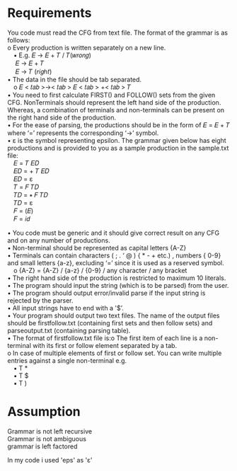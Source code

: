 # Requirements

You code must read the CFG from text file. The format of the grammar is as follows:  
o Every production is written separately on a new line.  
  &emsp;▪ E.g. 𝐸 → 𝐸 + 𝑇 / 𝑇(𝑤𝑟𝑜𝑛𝑔)  
  &emsp; 𝐸 → 𝐸 + 𝑇  
  &emsp;  𝐸 → 𝑇 (𝑟𝑖𝑔ℎ𝑡)  
• The data in the file should be tab separated.  
  &emsp;o 𝐸 < 𝑡𝑎𝑏 >→< 𝑡𝑎𝑏 > 𝐸 < 𝑡𝑎𝑏 > +< 𝑡𝑎𝑏 > 𝑇  
• You need to first calculate FIRST() and FOLLOW() sets from the given CFG. NonTerminals should represent the left hand side of the production. Whereas, a combination of terminals and non-terminals can be present on the right hand side of the production.  
• For the ease of parsing, the productions should be in the form of 𝐸 = 𝐸 + 𝑇 where ‘=’ represents the corresponding ‘->’ symbol.  
• ɛ is the symbol representing epsilon. The grammar given below has eight productions and is provided to you as a sample production in the sample.txt file:  
  &emsp;𝐸 = 𝑇 𝐸𝐷  
  &emsp;𝐸𝐷 = + 𝑇 𝐸𝐷  
  &emsp;𝐸𝐷 = ɛ  
  &emsp;𝑇 = 𝐹 𝑇𝐷  
  &emsp;𝑇𝐷 = ∗ 𝐹 𝑇𝐷  
  &emsp;𝑇𝐷 = ɛ  
  &emsp;𝐹 = (𝐸)  
  &emsp;𝐹 = 𝑖𝑑
    
• You code must be generic and it should give correct result on any CFG and on any number of productions.  
• Non-terminal should be represented as capital letters {A-Z}  
• Terminals can contain characters ( ; . ‘ @ ) { * - + etc.) , numbers { 0-9} and small letters {a-z}, excluding ‘=’ since it is used as a reserved symbol.  
&emsp;o {A-Z} = {A-Z} / {a-z} / {0-9} / any character / any bracket  
• The right hand side of the production is restricted to maximum 10 literals.  
• The program should input the string (which is to be parsed) from the user.  
• The program should output error/invalid parse if the input string is rejected by the parser.  
• All input strings have to end with a '$’.  
• Your program should output two text files. The name of the output files should be firstfollow.txt (containing first sets and then follow sets) and parseoutput.txt (containing parsing table).  
• The format of firstfollow.txt file is:o The first item of each line is a non-terminal with its first or follow element separated by a tab.  
o In case of multiple elements of first or follow set. You can write multiple entries against a single non-terminal e.g.  
  &emsp;▪ T <tab> *  
  &emsp;▪ T <tab> $  
  &emsp;▪ T <tab> )  
    
  
# Assumption  
Grammar is not left recursive  
Grammar is not ambiguous  
grammar is left factored  
  
In my code i used 'eps' as 'ɛ'  
